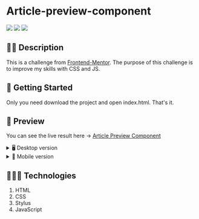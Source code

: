 # Article-preview-component
![](https://img.shields.io/github/license/alexcamachogz/Article-preview-component?style=for-the-badge)
![](https://img.shields.io/github/stars/alexcamachogz/Article-preview-component?style=for-the-badge)
![](https://img.shields.io/github/forks/alexcamachogz/Article-preview-component?style=for-the-badge)

## ✍🏻 Description
This is a challenge from [Frontend-Mentor](https://www.frontendmentor.io/challenges/article-preview-component-dYBN_pYFT).
The purpose of this challenge is to improve my skills with CSS and JS. 

## 🚀 Getting Started
Only you need download the project and open index.html. That's it.

## 🎨 Preview

You can see the live result here → [Article Preview Component](https://alexcamachogz.github.io/Article-preview-component/)

<details>
    <summary>🖥 Desktop version</summary>

![](./images/example/desktop.png)
</details>

<details>
    <summary>📱 Mobile version</summary>

![](./images/example/mobile.png)
</details>

## 👩🏻‍💻 Technologies
1. HTML
2. CSS
3. Stylus
4. JavaScript
